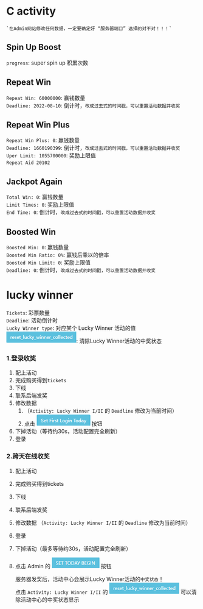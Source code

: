 [sflt]:images/sflt.png 
[stb]:images/stb.png "set today begin"
[rlwc]:images/rlwc.png "reset_lucky_winner_collected"
# C activity
    `在Admin网站修改任何数据，一定要确定好 “服务器端口” 选择的对不对！！！`

## Spin Up Boost
`progress`: super spin up 积累次数<br>

## Repeat Win
`Repeat Win: 60000000`: 赢钱数量<br>
`Deadline: 2022-08-10`: 倒计时，`改成过去式的时间戳，可以重置活动数据并收奖`<br>

## Repeat Win Plus
`Repeat Win Plus: 0`: 赢钱数量<br>
`Deadline: 1660190399`: 倒计时，`改成过去式的时间戳，可以重置活动数据并收奖`<br>
`Uper Limit: 1055700000`: 奖励上限值<br>
`Repeat Aid 20102`

## Jackpot Again
`Total Win: 0`: 赢钱数量<br>
`Limit Times: 0`: 奖励上限值<br>
`End Time: 0`: 倒计时，`改成过去式的时间戳，可以重置活动数据并收奖`<br>

## Boosted Win
`Boosted Win: 0`: 赢钱数量<br>
`Boosted Win Ratio: 0%`: 赢钱后乘以的倍率<br>
`Boosted Win Limit: 0`: 奖励上限值<br>
`Deadline: 0`: 倒计时，`改成过去式的时间戳，可以重置活动数据并收奖`<br>

# lucky winner
   [注意]: `修改数据时一定要修改正确后再登录`

<!-- ![Activity: Lucky Winner I/II](images/C_lucky_winner.png "lucky_winner数据图")   -->

`Tickets`: 彩票数量<br>
`Deadline`: 活动倒计时<br>
`Lucky Winner type`: 对应某个 Lucky Winner 活动的值<br>
![rlwc]: 清除Lucky Winner活动的中奖状态
### 1.登录收奖
1. 配上活动
2. 完成购买得到`tickets`
3. 下线
4. 联系后端发奖
5. 修改数据
    1. （`Activity: Lucky Winner I/II` 的 `Deadline` 修改为当前时间）
    2. 点击 ![sflt] 按钮
 6. 下掉活动（等待约30s，活动配置完全刷新）
 7. 登录
### 2.跨天在线收奖
1. 配上活动
2. 完成购买得到tickets
3. 下线
4. 联系后端发奖
5. 修改数据 （`Activity: Lucky Winner I/II` 的 `Deadline` 修改为当前时间）
6. 登录
7. 下掉活动（最多等待约30s，活动配置完全刷新）
8. 点击 Admin 的 ![stb] 按钮  


   服务器发奖后，活动中心会展示Lucky Winner活动的`中奖状态`！  
   点击 `Activity: Lucky Winner I/II` 的 ![rlwc] 可以清除活动中心的中奖状态显示

